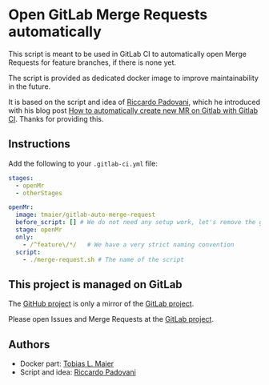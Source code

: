 # Open GitLab Merge Requests automatically

This script is meant to be used in GitLab CI to automatically open Merge Requests for feature branches, if there is none yet.

The script is provided as dedicated docker image to improve maintainability in the future.

It is based on the script and idea of [Riccardo Padovani](https://rpadovani.com), which he introduced with his blog post [How to automatically create new MR on Gitlab with Gitlab CI](https://rpadovani.com/open-mr-gitlab-ci).
Thanks for providing this.

## Instructions

Add the following to your `.gitlab-ci.yml` file:

```yaml
stages:
  - openMr
  - otherStages

openMr:
  image: tmaier/gitlab-auto-merge-request
  before_script: [] # We do not need any setup work, let's remove the global one (if any)
  stage: openMr
  only:
    - /^feature\/*/   # We have a very strict naming convention
  script:
    - ./merge-request.sh # The name of the script
```

## This project is managed on GitLab

The [GitHub project][] is only a mirror of the [GitLab project][].

[GitHub project]: https://github.com/tmaier/gitlab-auto-merge-request
[GitLab project]: https://gitlab.com/tmaier/gitlab-auto-merge-request

Please open Issues and Merge Requests at the [GitLab project].

## Authors

* Docker part: [Tobias L. Maier](http://tobiasmaier.info)
* Script and idea: [Riccardo Padovani](https://rpadovani.com)
